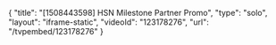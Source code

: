 {
    "title": "[1508443598] HSN Milestone Partner Promo",
    "type": "solo",
    "layout": "iframe-static",
    "videoId": "123178276",
    "url": "\/tvpembed\/123178276"
}